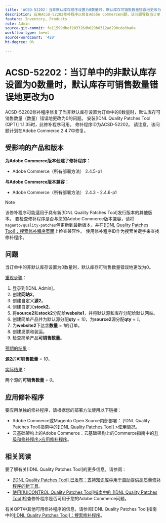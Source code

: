 ```yaml
---
title: 'ACSD-52202：当非默认库存顺序设置为0数量时，默认库存可销售数量错误地更改为0'
description: 应用ACSD-52202修补程序以修复Adobe Commerce问题，该问题导致当订单中的非默认库存数量设置为0数量时，默认库存可销售数量错误地更改为0。
feature: Inventory, Products
role: Admin
source-git-commit: fe11599dbef283326db029b0312ad290cde0ba0a
workflow-type: tm+mt
source-wordcount: '420'
ht-degree: 0%

---
```


# ACSD-52202：当订单中的非默认库存设置为0数量时，默认库存可销售数量错误地更改为0

ACSD-52202修补程序修复了当非默认库存设置为订单中的0数量时，默认库存可销售数量（数量）错误地更改为0的问题。 安装[!DNL Quality Patches Tool (QPT)] 1.1.35时，此修补程序可用。 修补程序ID为ACSD-52202。 请注意，该问题计划在Adobe Commerce 2.4.7中修复。

## 受影响的产品和版本

**为Adobe Commerce版本创建了修补程序：**

* Adobe Commerce（所有部署方法） 2.4.5-p1

**与Adobe Commerce版本兼容：**

* Adobe Commerce（所有部署方法） 2.4.3 - 2.4.6-p1

>[!NOTE]
>
>该修补程序可能适用于具有新[!DNL Quality Patches Tool]发行版本的其他版本。 要检查修补程序是否与您的Adobe Commerce版本兼容，请将`magento/quality-patches`包更新到最新版本，并在[[!DNL Quality Patches Tool]：搜索修补程序页面](https://experienceleague.adobe.com/tools/commerce-quality-patches/index.html?lang=zh-Hans)上检查兼容性。 使用修补程序ID作为搜索关键字来查找修补程序。

## 问题

当订单中的非默认库存设置为0数量时，默认库存可销售数量错误地更改为0。

<u>重现步骤</u>：

1. 登录到[!DNL Admin]。
1. 创建&#x200B;**网站2**。
1. 创建自定义&#x200B;**源2**。
1. 创建自定义&#x200B;**stock2**。
1. 将&#x200B;**source2**&#x200B;和&#x200B;**stock2**&#x200B;分配给&#x200B;**website1**，并将默认源和库存分配给默认网站。
1. 创建简单产品并为默认源分配&#x200B;**qty** = *10*，为&#x200B;**source2**&#x200B;源分配&#x200B;**qty** = *1*。
1. 为&#x200B;**website2**&#x200B;下达含&#x200B;**数量** = *1*&#x200B;的订单。
1. 创建发票和装运。
1. 检查简单产品&#x200B;**可销售数量**。

<u>预期的结果</u>：

**源2**&#x200B;的&#x200B;**可销售数量** = *10*。

<u>实际结果</u>：

两个源的&#x200B;**可销售数量** = *0*。

## 应用修补程序

要应用单独的修补程序，请根据您的部署方法使用以下链接：

* Adobe Commerce或Magento Open Source内部部署： [!DNL Quality Patches Tool]指南中的[[!DNL Quality Patches Tool] >使用情况](/help/tools/quality-patches-tool/usage.md)。
* 云基础架构上的Adobe Commerce：云基础架构上的Commerce指南中的[升级和修补程序>应用修补程序](https://experienceleague.adobe.com/docs/commerce-cloud-service/user-guide/develop/upgrade/apply-patches.html?lang=zh-Hans)。

## 相关阅读

要了解有关[!DNL Quality Patches Tool]的更多信息，请参阅：

* [[!DNL Quality Patches Tool] 已发布：支持知识库中用于自助提供高质量修补程序的新工具](https://experienceleague.adobe.com/zh-hans/docs/commerce-knowledge-base/kb/announcements/commerce-announcements/magento-quality-patches-released-new-tool-to-self-serve-quality-patches)。
* [使用[!UICONTROL Quality Patches Tool]指南中的 [!DNL Quality Patches Tool]](/help/tools/quality-patches-tool/patches-available-in-qpt/check-patch-for-magento-issue-with-magento-quality-patches.md)检查修补程序是否可用于您的Adobe Commerce问题。


有关QPT中其他可用修补程序的信息，请参阅[!DNL Quality Patches Tool]指南中的[[!DNL Quality Patches Tool]：搜索修补程序](https://experienceleague.adobe.com/tools/commerce-quality-patches/index.html?lang=zh-Hans)。

